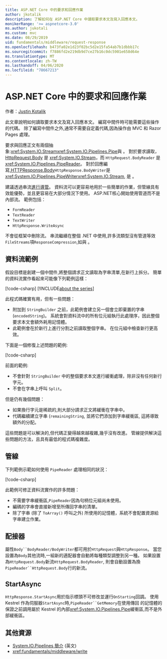 ```yaml
---
title: ASP.NET Core 中的要求和回應作業
author: jkotalik
description: 了解如何在 ASP.NET Core 中讀取要求本文及寫入回應本文。
monikerRange: '>= aspnetcore-3.0'
ms.author: jukotali
ms.custom: mvc
ms.date: 08/29/2019
uid: fundamentals/middleware/request-response
ms.openlocfilehash: b473fa02e1d23f02bc5d2e15fa54ab7b1dbbb17c
ms.sourcegitcommit: f7886fd2e219db9d7ce27b16c0dc5901e658d64e
ms.translationtype: MT
ms.contentlocale: zh-TW
ms.lasthandoff: 04/06/2020
ms.locfileid: "78667213"
---
```

# <a name="request-and-response-operations-in-aspnet-core"></a>ASP.NET Core 中的要求和回應作業

作者：[Justin Kotalik](https://github.com/jkotalik)

此文章說明如何讀取要求本文及寫入回應本文。 編寫中間件時可能需要這些操作的代碼。 除了編寫中間件之外,通常不需要自定義代碼,因為操作由 MVC 和 Razor Pages 處理。

要求與回應正文有兩個抽象:<xref:System.IO.Stream><xref:System.IO.Pipelines.Pipe>與 。 對於要求讀取，[HttpRequest.Body](xref:Microsoft.AspNetCore.Http.HttpRequest.Body) 是 <xref:System.IO.Stream>，而 `HttpRequest.BodyReader` 是 <xref:System.IO.Pipelines.PipeReader>。 對於回應編寫[,HTTPResponse.Body](xref:Microsoft.AspNetCore.Http.HttpResponse.Body)`HttpResponse.BodyWriter`是<xref:System.IO.Pipelines.PipeWriter><xref:System.IO.Stream>, 是 。

建議透過串流[進行導管](/dotnet/standard/io/pipelines)。 資料流可以更容易地用於一些簡單的作業，但管線具有效能優勢，並且更容易在大部分情況下使用。 ASP.NET核心開始使用管道而不是內部流。 範例包括：

* `FormReader`
* `TextReader`
* `TextWriter`
* `HttpResponse.WriteAsync`

不會從框架中刪除流。 串流繼續在整個 .NET 中使用,許多流類型沒有管道等效`FileStreams`項`ResponseCompression`,如與 。

## <a name="stream-examples"></a>資料流範例

假設目標是創建一個中間件,將整個請求正文讀取為字串清單,在新行上拆分。 簡單的資料流實作看起來可能像下列範例這樣：

[!code-csharp[](request-response/samples/3.x/RequestResponseSample/Startup.cs?name=GetListOfStringsFromStream)]
[!INCLUDE[about the series](~/includes/code-comments-loc.md)]

此程式碼確實有用，但有一些問題：

* 附加到 `StringBuilder` 之前，此範例會建立另一個會立即棄置的字串 (`encodedString`)。 系統會對資料流中的所有位元組執行此處理序，因此整個要求本文會額外耗用記憶體。
* 此範例會在於新行上進行分割之前讀取整個字串。 在位元組中檢查新行更高效。

下面是一個修復上述問題的範例:

[!code-csharp[](request-response/samples/3.x/RequestResponseSample/Startup.cs?name=GetListOfStringsFromStreamMoreEfficient)]

前面的範例:

* 不會針對 `StringBuilder` 中的整個要求本文進行緩衝處理，除非沒有任何新行字元。
* 不會在字串上呼叫 `Split`。

但是仍有幾個問題：

* 如果換行字元是稀疏的,則大部分請求正文將緩衝在字串中。
* 代碼繼續建立字串 (`remainingString`, 並將它們添加到字串緩衝區, 這將導致額外的分配。

這些問題是可以解決的,但代碼正變得越來越複雜,幾乎沒有改進。 管線提供解決這些問題的方法，且具有最低的程式碼複雜度。

## <a name="pipelines"></a>管線

下列範例示範如何使用 `PipeReader` 處理相同的狀況：

[!code-csharp[](request-response/samples/3.x/RequestResponseSample/Startup.cs?name=GetListOfStringFromPipe)]

此範例可修正資料流實作的許多問題：

* 不需要字串緩衝區,`PipeReader`因為句柄位元組尚未使用。
* 編碼的字串會直接新增至所傳回字串的清單。
* 除了字串 (除了 `ToArray()` 呼叫之外) 所使用的記憶體，系統不會配置資源給字串建立作業。

## <a name="adapters"></a>配接器

屬性`Body``BodyReader/BodyWriter`都可用於`HttpRequest`與`HttpResponse`。 當您設置為`Body`其他流時,一組新的適配器會自動將每種類型調整到另一種。 如果設置為`HttpRequest.Body`新流`HttpRequest.BodyReader`, 則會自動設置為換`PipeReader``HttpRequest.Body`行的新流。

## <a name="startasync"></a>StartAsync

`HttpResponse.StartAsync`用於指示標頭不可修改並運行`OnStarting`回調。 使用 Kestrel 作為伺服器`StartAsync`時,`PipeReader``GetMemory`在使用傳回 的記憶體的保證之前調用屬於 Kestrel 的內部<xref:System.IO.Pipelines.Pipe>緩衝區,而不是外部緩衝區。

## <a name="additional-resources"></a>其他資源

* [System.IO.Pipelines 簡介](https://devblogs.microsoft.com/dotnet/system-io-pipelines-high-performance-io-in-net/) \(英文\)
* <xref:fundamentals/middleware/write>
